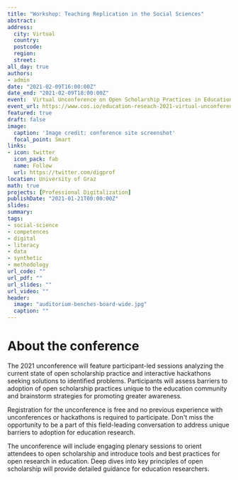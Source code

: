 ```yaml
---
title: "Workshop: Teaching Replication in the Social Sciences"
abstract: 
address:
  city: Virtual
  country: 
  postcode: 
  region:
  street: 
all_day: true
authors:
- admin
date: "2021-02-09T16:00:00Z"
date_end: "2021-02-09T18:00:00Z"
event:  Virtual Unconference on Open Scholarship Practices in Education Research
event_url: https://www.cos.io/education-reseach-2021-virtual-unconference
featured: true
draft: false
image:
  caption: 'Image credit: conference site screenshot'
  focal_point: Smart
links:
- icon: twitter
  icon_pack: fab
  name: Follow
  url: https://twitter.com/digprof
location: University of Graz
math: true
projects: [Professional Digitalization]
publishDate: "2021-01-21T00:00:00Z"
slides:
summary:
tags:
- social-science
- competences
- digital
- literacy
- data
- synthetic
- methodology
url_code: ""
url_pdf: ""
url_slides: ""
url_video: ""
header:
  image: "auditorium-benches-board-wide.jpg"
  caption: ""
---
```

# About the conference

The 2021 unconference will feature participant-led sessions analyzing the current state of open scholarship practice and interactive hackathons seeking solutions to identified problems. Participants will assess barriers to adoption of open scholarship practices unique to the education community and brainstorm strategies for promoting greater awareness.

Registration for the unconference is free and no previous experience with unconferences or hackathons is required to participate. Don't miss the opportunity to be a part of this field-leading conversation to address unique barriers to adoption for education research.

The unconference will include engaging plenary sessions to orient attendees to open scholarship and introduce tools and best practices for open research in education. Deep dives into key principles of open scholarship will provide detailed guidance for education researchers.
